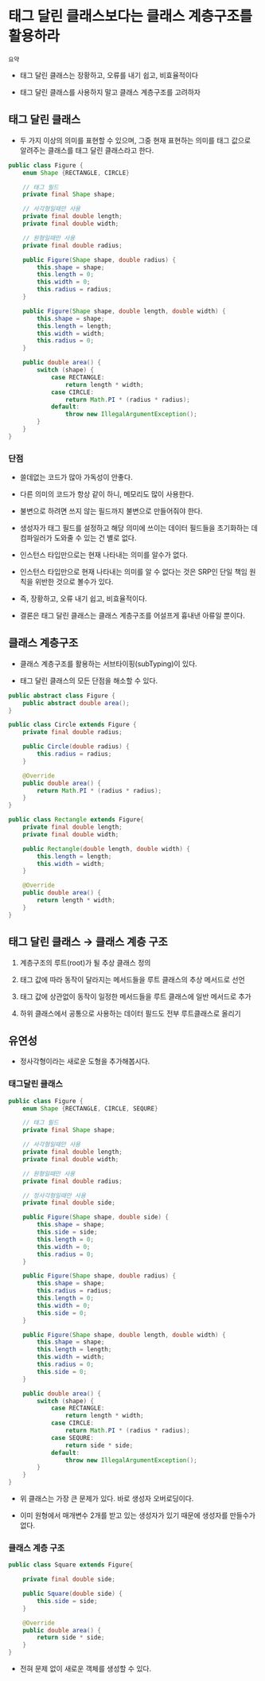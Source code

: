 # 태그 달린 클래스보다는 클래스 계층구조를 활용하라

`요약`

- 태그 달린 클래스는 장황하고, 오류를 내기 쉽고, 비효율적이다

- 태그 달린 클래스를 사용하지 말고 클래스 계층구조를 고려하자

## 태그 달린 클래스

- 두 가지 이상의 의미를 표현할 수 있으며, 그중 현재 표현하는 의미를 태그 값으로 알려주는 클래스를 태그 달린 클래스라고 한다.

```java
public class Figure {
    enum Shape {RECTANGLE, CIRCLE}

    // 태그 필드
    private final Shape shape;

    // 사각형일때만 사용
    private final double length;
    private final double width;

    // 원형일때만 사용
    private final double radius;

    public Figure(Shape shape, double radius) {
        this.shape = shape;
        this.length = 0;
        this.width = 0;
        this.radius = radius;
    }

    public Figure(Shape shape, double length, double width) {
        this.shape = shape;
        this.length = length;
        this.width = width;
        this.radius = 0;
    }

    public double area() {
        switch (shape) {
            case RECTANGLE:
                return length * width;
            case CIRCLE:
                return Math.PI * (radius * radius);
            default:
                throw new IllegalArgumentException();
        }
    }
}
```

### 단점

- 쓸데없는 코드가 많아 가독성이 안좋다.

- 다른 의미의 코드가 항상 같이 하니, 메모리도 많이 사용한다.

- 불변으로 하려면 쓰지 않는 필드까지 불변으로 만들어줘야 한다.

- 생성자가 태그 필드를 설정하고 해당 의미에 쓰이는 데이터 필드들을 초기화하는 데 컴파일러가 도와줄 수 있는 건 별로 없다.

- 인스턴스 타입만으로는 현재 나타내는 의미를 알수가 없다.

- 인스턴스 타입만으로 현재 나타내는 의미를 알 수 없다는 것은 SRP인 단일 책임 원칙을 위반한 것으로 볼수가 있다.

- 즉, 장황하고, 오류 내기 쉽고, 비효율적이다.

- 결론은 태그 달린 클래스는 클래스 계층구조를 어설프게 흉내낸 아류일 뿐이다.

## 클래스 계층구조

- 클래스 계층구조를 활용하는 서브타이핑(subTyping)이 있다.

- 태그 달린 클래스의 모든 단점을 해소할 수 있다.

```java
public abstract class Figure {
    public abstract double area();
}

public class Circle extends Figure {
    private final double radius;

    public Circle(double radius) {
        this.radius = radius;
    }

    @Override
    public double area() {
        return Math.PI * (radius * radius);
    }
}

public class Rectangle extends Figure{
    private final double length;
    private final double width;

    public Rectangle(double length, double width) {
        this.length = length;
        this.width = width;
    }

    @Override
    public double area() {
        return length * width;
    }
}
```

## 태그 달린 클래스 → 클래스 계층 구조

1. 계층구조의 루트(root)가 될 추상 클래스 정의

2. 태그 값에 따라 동작이 달라지는 메서드들을 루트 클래스의 추상 메서드로 선언

3. 태그 값에 상관없이 동작이 일정한 메서드들을 루트 클래스에 일반 메서드로 추가

4. 하위 클래스에서 공통으로 사용하는 데이터 필드도 전부 루트클래스로 올리기

## 유연성

- 정사각형이라는 새로운 도형을 추가해봅시다.

### 태그달린 클래스

```java
public class Figure {
    enum Shape {RECTANGLE, CIRCLE, SEQURE}

    // 태그 필드
    private final Shape shape;

    // 사각형일때만 사용
    private final double length;
    private final double width;

    // 원형일때만 사용
    private final double radius;

    // 정사각형일때만 사용
    private final double side;

    public Figure(Shape shape, double side) {
        this.shape = shape;
        this.side = side;
        this.length = 0;
        this.width = 0;
        this.radius = 0;
    }

    public Figure(Shape shape, double radius) {
        this.shape = shape;
        this.radius = radius;
        this.length = 0;
        this.width = 0;
        this.side = 0;
    }

    public Figure(Shape shape, double length, double width) {
        this.shape = shape;
        this.length = length;
        this.width = width;
        this.radius = 0;
        this.side = 0;
    }

    public double area() {
        switch (shape) {
            case RECTANGLE:
                return length * width;
            case CIRCLE:
                return Math.PI * (radius * radius);
            case SEQURE:
                return side * side;
            default:
                throw new IllegalArgumentException();
        }
    }
}
```

- 위 클래스는 가장 큰 문제가 있다. 바로 생성자 오버로딩이다. 

- 이미 원형에서 매개변수 2개를 받고 있는 생성자가 있기 때문에 생성자를 만들수가 없다.

### 클래스 계층 구조

```java
public class Square extends Figure{

    private final double side;

    public Square(double side) {
        this.side = side;
    }

    @Override
    public double area() {
        return side * side;
    }
}
```

- 전혀 문제 없이 새로운 객체를 생성할 수 있다.
